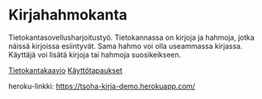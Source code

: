 # Kirjahahmokanta

Tietokantasovellusharjoitustyö. Tietokannassa on kirjoja ja hahmoja, jotka näissä kirjoissa esiintyvät. Sama hahmo voi olla useammassa kirjassa. Käyttäjä voi lisätä kirjoja tai hahmoja suosikeikseen.

[Tietokantakaavio](../documentation/kaavio.png)
[Käyttötapaukset](../documentation/toiminnot.txt)

heroku-linkki: https://tsoha-kirja-demo.herokuapp.com/